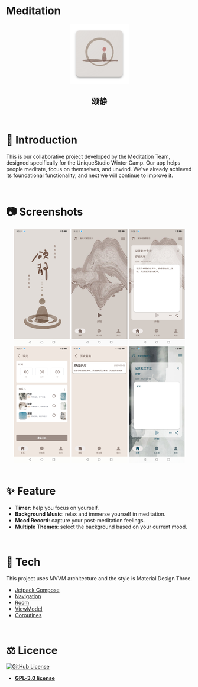 # Meditation





<div align="center">
  <a href="https://github.com/suisbuds/Meditation">
    <img src="Images/app_icon.png" alt="Logo" width="160" height="160">
  </a>
  <h2 align="center">颂静</h2>
</div>

<br>

# 👋 Introduction
This is our collaborative project developed by the Meditation Team, designed specifically for the UniqueStudio Winter Camp. Our app helps people meditate, focus on themselves, and unwind. We've already achieved its foundational functionality, and next we will continue to improve it.


<br>

# 📷 Screenshots
<div align="center">
<div>
<img src="Images/Screenshot_20240301_210218_com.example.meditation.jpg" alt="Photo" width="30%">
<img src="Images/Screenshot_20240301_210227_com.example.meditation.jpg" alt="Photo" width="30%">
<img src="Images/Screenshot_20240301_210542_com.example.meditation.jpg" alt="Photo" width="30%">
<img src="Images/Screenshot_20240301_210627_com.example.meditation.jpg" alt="Photo" width="30%">
<img src="Images/Screenshot_20240301_210916_com.example.meditation.jpg" alt="Photo" width="30%">
<img src="Images/Screenshot_20240301_210725_com.example.meditation.jpg" alt="Photo" width="30%">
</div>
</div>

<br>



# ✨ Feature
- **Timer**: help you focus on yourself.
- **Background Music**: relax and immerse yourself in meditation.
- **Mood Record**: capture your post-meditation feelings. 
- **Multiple Themes**: select the background based on your current mood.


<br>
  

# 🚀 Tech
This project uses MVVM architecture and the style is Material Design Three.
* [Jetpack Compose](https://developer.android.com/jetpack/compose)
* [Navigation](https://developer.android.com/jetpack/compose/navigation)
* [Room](https://developer.android.com/training/data-storage/room)
* [ViewModel](https://developer.android.com/topic/libraries/architecture/viewmodel)
* [Coroutines](https://developer.android.com/kotlin/coroutines)


<br>


# ⚖️ Licence 
[![GitHub License](https://img.shields.io/github/license/suisbuds/Meditation?style=for-the-badge&logo=gpl)](https://www.gnu.org/licenses/gpl-3.0.en.html#license-text)
- **[GPL-3.0 license](LICENSE)**


<br>
